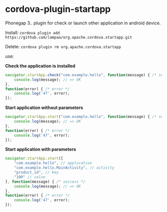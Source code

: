 cordova-plugin-startapp
===========================================================================

Phonegap 3.*.* plugin for check or launch other application in android device.


Install: ```cordova plugin add https://github.com/lampaa/org.apache.cordova.startapp.git```

Delete:  ```cordova plugin rm org.apache.cordova.startapp```

use: 

**Check the application is installed**

```js
navigator.startApp.check("com.example.hello", function(message) { /* success */
	console.log(message); // => OK
}, 
function(error) { /* error */
	console.log('47', error);
});
```

**Start application without parameters**

```js
navigator.startApp.start("com.example.hello", function(message) { /* success */
	console.log(message); // => OK
}, 
function(error) { /* error */
	console.log('47', error);
});
```

**Start application with parameters**

```js
navigator.startApp.start([
	"com.example.hello", // applucation
	"com.example.hello.MainActivity", // activity
	"product_id", // key
	"100" // value
], function(message) { /* success */
	console.log(message); // => OK
}, 
function(error) { /* error */
	console.log('47', error);
});
```